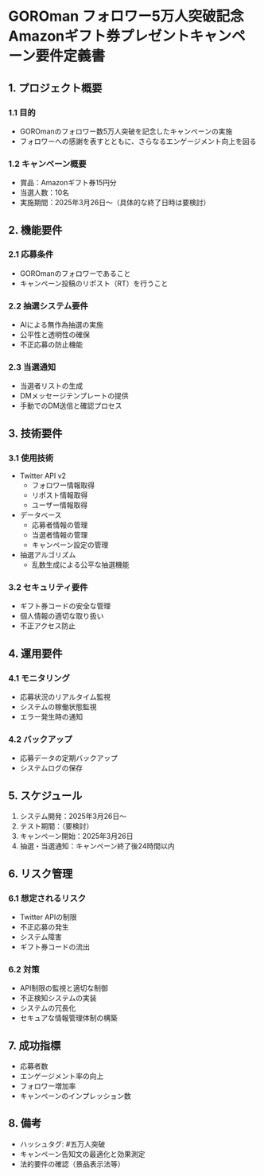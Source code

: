 # GOROman フォロワー5万人突破記念 Amazonギフト券プレゼントキャンペーン要件定義書

## 1. プロジェクト概要

### 1.1 目的
- GOROmanのフォロワー数5万人突破を記念したキャンペーンの実施
- フォロワーへの感謝を表すとともに、さらなるエンゲージメント向上を図る

### 1.2 キャンペーン概要
- 賞品：Amazonギフト券15円分
- 当選人数：10名
- 実施期間：2025年3月26日〜（具体的な終了日時は要検討）

## 2. 機能要件

### 2.1 応募条件
- GOROmanのフォロワーであること
- キャンペーン投稿のリポスト（RT）を行うこと

### 2.2 抽選システム要件
- AIによる無作為抽選の実施
- 公平性と透明性の確保
- 不正応募の防止機能

### 2.3 当選通知
- 当選者リストの生成
- DMメッセージテンプレートの提供
- 手動でのDM送信と確認プロセス

## 3. 技術要件

### 3.1 使用技術
- Twitter API v2
  - フォロワー情報取得
  - リポスト情報取得
  - ユーザー情報取得
- データベース
  - 応募者情報の管理
  - 当選者情報の管理
  - キャンペーン設定の管理
- 抽選アルゴリズム
  - 乱数生成による公平な抽選機能

### 3.2 セキュリティ要件
- ギフト券コードの安全な管理
- 個人情報の適切な取り扱い
- 不正アクセス防止

## 4. 運用要件

### 4.1 モニタリング
- 応募状況のリアルタイム監視
- システムの稼働状態監視
- エラー発生時の通知

### 4.2 バックアップ
- 応募データの定期バックアップ
- システムログの保存

## 5. スケジュール

1. システム開発：2025年3月26日〜
2. テスト期間：（要検討）
3. キャンペーン開始：2025年3月26日
4. 抽選・当選通知：キャンペーン終了後24時間以内

## 6. リスク管理

### 6.1 想定されるリスク
- Twitter APIの制限
- 不正応募の発生
- システム障害
- ギフト券コードの流出

### 6.2 対策
- API制限の監視と適切な制御
- 不正検知システムの実装
- システムの冗長化
- セキュアな情報管理体制の構築

## 7. 成功指標

- 応募者数
- エンゲージメント率の向上
- フォロワー増加率
- キャンペーンのインプレッション数

## 8. 備考

- ハッシュタグ: #五万人突破
- キャンペーン告知文の最適化と効果測定
- 法的要件の確認（景品表示法等）
